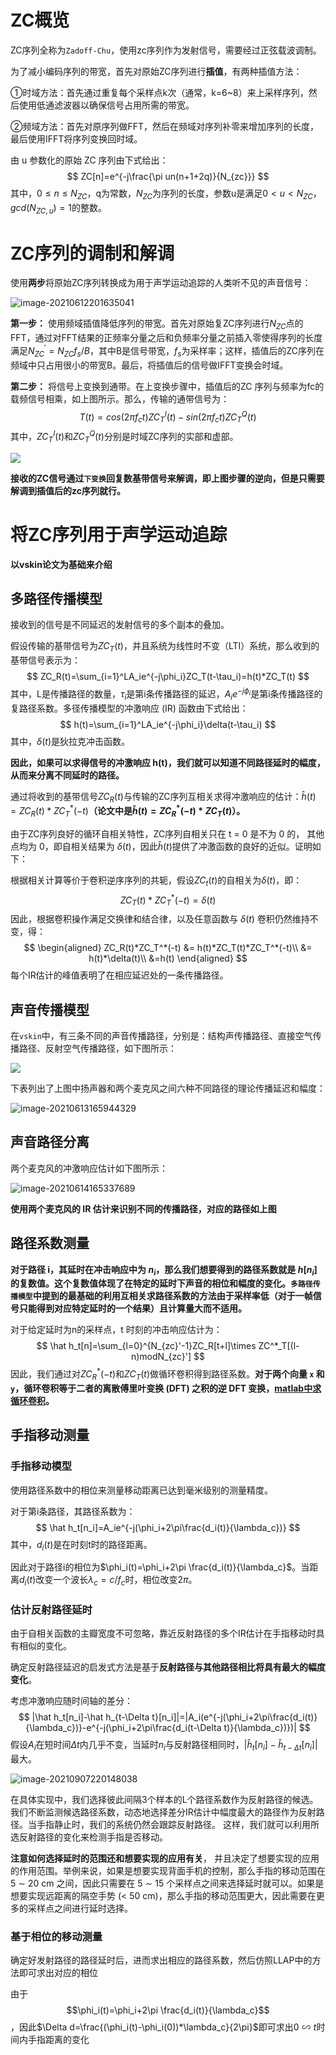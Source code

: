 # ZC概览

ZC序列全称为`Zadoff-Chu`，使用zc序列作为发射信号，需要经过正弦载波调制。

为了减小编码序列的带宽，首先对原始ZC序列进行**插值**，有两种插值方法：

①时域方法：首先通过重复每个采样点k次（通常，k=6~8）来上采样序列，然后使用低通滤波器以确保信号占用所需的带宽。

②频域方法：首先对原序列做FFT，然后在频域对序列补零来增加序列的长度，最后使用IFFT将序列变换回时域。

由 u 参数化的原始 ZC 序列由下式给出：
$$
ZC[n]=e^{-j\frac{\pi un(n+1+2q)}{N_{zc}}}
$$
其中，$0\leq n\leq N_{ZC}$，q为常数，$N_{ZC}$为序列的长度，参数u是满足$0<u<N_{ZC}，gcd(N_{ZC,u})=1$的整数。

# ZC序列的调制和解调

使用**两步**将原始ZC序列转换成为用于声学运动追踪的人类听不见的声音信号：

![image-20210612201635041](./picture/pic1.png)

**第一步：** 使用频域插值降低序列的带宽。首先对原始复ZC序列进行$N_{ZC}$点的FFT，通过对FFT结果的正频率分量之后和负频率分量之前插入零使得序列的长度满足$N_{ZC}^{'}=N_{ZC}f_s/B$，其中B是信号带宽，$f_s$为采样率；这样，插值后的ZC序列在频域中只占用很小的带宽B。最后，将插值后的信号做IFFT变换会时域。

**第二步：** 将信号上变换到通带。在上变换步骤中，插值后的ZC 序列与频率为fc的载频信号相乘，如上图所示。那么，传输的通带信号为：
$$
T(t)=cos(2\pi f_c t)ZC^I_T(t)-sin(2\pi f_ct)ZC_T^Q(t)
$$
其中，$ZC^I_T(t)$和$ZC_T^Q(t)$分别是时域ZC序列的实部和虚部。

<img src="./picture/pic4.png">

**接收的ZC信号通过`下变换`回复数基带信号来解调，即上图步骤的逆向，但是只需要解调到插值后的zc序列就行。**

# 将ZC序列用于声学运动追踪

**以vskin论文为基础来介绍**

## 多路径传播模型

接收到的信号是不同延迟的发射信号的多个副本的叠加。

假设传输的基带信号为$ZC_T(t)$，并且系统为线性时不变（LTI）系统，那么收到的基带信号表示为：
$$
ZC_R(t)=\sum_{i=1}^LA_ie^{-j\phi_i}ZC_T(t-\tau_i)=h(t)*ZC_T(t)
$$
其中，L是传播路径的数量，$\tau_i$是第i条传播路径的延迟，$A_ie^{-j\phi_i}$是第i条传播路径的复路径系数。多径传播模型的冲激响应 (IR) 函数由下式给出：
$$
h(t)=\sum_{i=1}^LA_ie^{-j\phi_i}\delta(t-\tau_i)
$$
其中，$\delta(t)$是狄拉克冲击函数。

**因此，如果可以求得信号的冲激响应 h(t)，我们就可以知道不同路径延时的幅度，从而来分离不同延时的路径。**

通过将收到的基带信号$ZC_R(t)$与传输的ZC序列互相关求得冲激响应的估计：$\hat h(t)=ZC_R(t)*ZC_T^*(-t)$**（论文中是$\hat h(t)=ZC_R^*(-t)*ZC_T(t)$）。**

由于ZC序列良好的循环自相关特性，ZC序列自相关只在 t = 0 是不为 0 的， 其他点均为 0，即自相关结果为 $\delta(t)$，因此$\hat h(t)$提供了冲激函数的良好的近似。证明如下：

根据相关计算等价于卷积逆序序列的共轭，假设$ZC_t(t)$的自相关为$\delta(t)$，即：
$$
ZC_T(t)*ZC^*_T(-t)=\delta(t)
$$
因此，根据卷积操作满足交换律和结合律，以及任意函数与 $\delta(t)$ 卷积仍然维持不变，得：
$$
\begin{aligned}
ZC_R(t)*ZC_T^*(-t) &= h(t)*ZC_T(t)*ZC_T^*(-t)\\
&= h(t)*\delta(t)\\
&=h(t)
\end{aligned}
$$
每个IR估计的峰值表明了在相应延迟处的一条传播路径。

## 声音传播模型

在`vskin`中，有三条不同的声音传播路径，分别是：结构声传播路径、直接空气传播路径、反射空气传播路径，如下图所示：

<img src="./picture/pic2.png">

下表列出了上图中扬声器和两个麦克风之间六种不同路径的理论传播延迟和幅度：

![image-20210613165944329](./picture/pic3.png)

## 声音路径分离

两个麦克风的冲激响应估计如下图所示：

![image-20210614165337689](./picture/pic5.png)



**使用两个麦克风的 IR 估计来识别不同的传播路径，对应的路径如上图**

## 路径系数测量

**对于路径 i，其延时在冲击响应中为 $n_i$，那么我们想要得到的路径系数就是 $h[n_i ]$ 的复数值。**这个复数值体现了在特定的延时下声音的相位和幅度的变化。**`多路径传播模型`中提到的最基础的利用互相关求路径系数的方法由于采样率低（对于⼀帧信号只能得到对应特定延时的⼀个结果）且计算量大而不适用。**

对于给定延时为n的采样点，t 时刻的冲击响应估计为：
$$
\hat h_t[n]=\sum_{l=0}^{N_{zc}'-1}ZC_R[t+l]\times ZC^*_T[(l-n)modN_{zc}']
$$
因此，我们通过对$ZC_R^*(-t)$和$ZC_T(t)$做循环卷积得到路径系数。**对于两个向量 `x` 和 `y`，循环卷积等于二者的离散傅里叶变换 (DFT) 之积的逆 DFT 变换，[matlab中求循环卷积](https://ww2.mathworks.cn/help/signal/ug/linear-and-circular-convolution.html)。**

## 手指移动测量

### 手指移动模型

使用路径系数中的相位来测量移动距离已达到毫米级别的测量精度。

对于第i条路径，其路径系数为：
$$
\hat h_t[n_i]=A_ie^{-j(\phi_i+2\pi\frac{d_i(t)}{\lambda_c})}
$$
其中，$d_i(t)$是在时刻t时的路径距离。

因此对于路径i的相位为$\phi_i(t)=\phi_i+2\pi \frac{d_i(t)}{\lambda_c}$。当距离$d_i(t)$改变一个波长$\lambda_c=c/f_c$时，相位改变$2\pi$。

### 估计反射路径延时

由于自相关函数的主瓣宽度不可忽略，靠近反射路径的多个IR估计在手指移动时具有相似的变化。

确定反射路径延迟的启发式方法是基于**反射路径与其他路径相比将具有最大的幅度变化**。

考虑冲激响应随时间轴的差分：
$$
|\hat h_t[n_i]-\hat h_{t-\Delta t}[n_i]|=|A_i(e^{-j(\phi_i+2\pi\frac{d_i(t)}{\lambda_c})}-e^{-j(\phi_i+2\pi\frac{d_i(t-\Delta t)}{\lambda_c})})|
$$
假设$A_i$在短时间$\Delta t$内几乎不变，当延时$n_i$与反射路径相同时，$|\hat h_t[n_i]-\hat h_{t-\Delta t}[n_i]|$最大。

![image-20210907220148038](./picture/pic6.png)

在具体实现中，我们选择彼此间隔3个样本的L个路径系数作为反射路径的候选。我们不断监测候选路径系数，动态地选择差分IR估计中幅度最大的路径作为反射路径。当手指静止时，我们的系统仍然会跟踪反射路径。 这样，我们就可以利用所选反射路径的变化来检测手指是否移动。

**注意如何选择延时的范围还和想要实现的应用有关**， 并且决定了想要实现的应用的作用范围。举例来说，如果是想要实现背面手机的控制，那么手指的移动范围在 5 ∼ 20 cm 之间，因此只需要在 5 ∼ 15 个采样点之间来选择延时就可以。如果是想要实现远距离的隔空手势 (< 50 cm)，那么手指的移动范围更大，因此需要在更多的采样点之间进行延时选择。

### 基于相位的移动测量

确定好发射路径的路径延时后，进而求出相应的路径系数，然后仿照LLAP中的方法即可求出对应的相位

由于$$\phi_i(t)=\phi_i+2\pi \frac{d_i(t)}{\lambda_c}$$，因此$\Delta d=\frac{(\phi_i(t)-\phi_i(0))*\lambda_c}{2\pi}$即可求出$0\backsim t$时间内手指距离的变化



